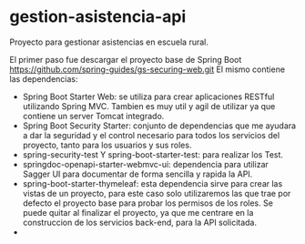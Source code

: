 # gestion-asistencia-api
Proyecto para gestionar asistencias en escuela rural.

El primer paso fue descargar el proyecto base de Spring Boot 
https://github.com/spring-guides/gs-securing-web.git
El mismo contiene las dependencias:
- Spring Boot Starter Web: se utiliza para crear aplicaciones RESTful utilizando Spring MVC. Tambien es muy util y agil de utilizar ya que contiene un server Tomcat integrado.
- Spring Boot Security Starter: conjunto de dependencias que me ayudara a dar la seguridad y el control necesario para todos los servicios del proyecto, tanto para los usuarios y sus roles.
- spring-security-test Y spring-boot-starter-test: para realizar los Test.
- springdoc-openapi-starter-webmvc-ui: dependencia para utilizar Sagger UI para documentar de forma sencilla y rapida la API.
- spring-boot-starter-thymeleaf: esta dependencia sirve para crear las vistas de un proyecto, para este caso solo utilizaremos las que trae por defecto el proyecto base para probar los permisos de los roles. Se puede quitar al finalizar el proyecto, ya que me centrare en la construccion de los servicios back-end, para la API solicitada.
- 
